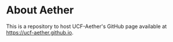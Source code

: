 # About Aether
This is a repository to host UCF-Aether's GitHub page available at https://ucf-aether.github.io.
